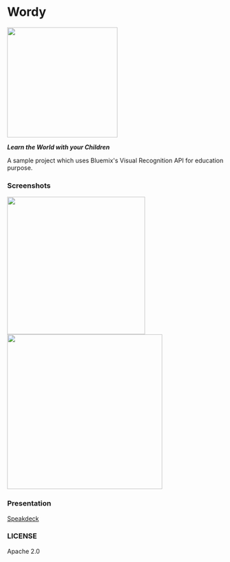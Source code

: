 # Wordy

<img src="https://raw.githubusercontent.com/eneim/Wordy/master/art/web_hi_res_512.png" width="256">

***Learn the World with your Children***

A sample project which uses Bluemix's Visual Recognition API for education purpose.

### Screenshots

<img src="https://raw.githubusercontent.com/eneim/Wordy/master/art/device-2016-03-20-104332_framed.png" width="320">

<img src="https://raw.githubusercontent.com/eneim/Wordy/master/art/sample.png" width="360">

### Presentation

[Speakdeck](https://speakerdeck.com/eneim/hackademics-2016-wordy)

### LICENSE

Apache 2.0
